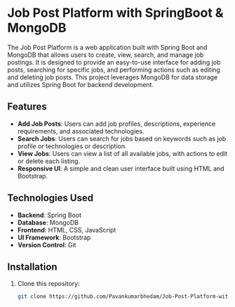 # Job Post Platform with SpringBoot & MongoDB

The Job Post Platform is a web application built with Spring Boot and MongoDB that allows users to create, view, search, and manage job postings.
It is designed to provide an easy-to-use interface for adding job posts, searching for specific jobs, and performing actions such as editing and deleting job posts. 
This project leverages MongoDB for data storage and utilizes Spring Boot for backend development.

## Features

- **Add Job Posts**: Users can add job profiles, descriptions, experience requirements, and associated technologies.
- **Search Jobs**: Users can search for jobs based on keywords such as job profile or technologies or description.
- **View Jobs**: Users can view a list of all available jobs, with actions to edit or delete each listing.
- **Responsive UI**: A simple and clean user interface built using HTML and Bootstrap.

## Technologies Used

- **Backend**: Spring Boot
- **Database**: MongoDB
- **Frontend**: HTML, CSS, JavaScript
- **UI Framework**: Bootstrap
- **Version Control**: Git

## Installation

1. Clone this repository:
   ```bash
   git clone https://github.com/Pavankumarbhedam/Job-Post-Platform-with-SpringBoot-MongoDB.git
